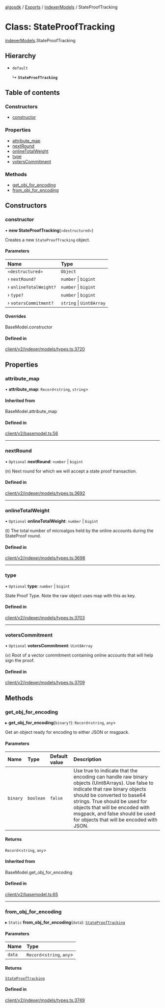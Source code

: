 [algosdk](../README.md) / [Exports](../modules.md) / [indexerModels](../modules/indexerModels.md) / StateProofTracking

# Class: StateProofTracking

[indexerModels](../modules/indexerModels.md).StateProofTracking

## Hierarchy

- `default`

  ↳ **`StateProofTracking`**

## Table of contents

### Constructors

- [constructor](indexerModels.StateProofTracking.md#constructor)

### Properties

- [attribute\_map](indexerModels.StateProofTracking.md#attribute_map)
- [nextRound](indexerModels.StateProofTracking.md#nextround)
- [onlineTotalWeight](indexerModels.StateProofTracking.md#onlinetotalweight)
- [type](indexerModels.StateProofTracking.md#type)
- [votersCommitment](indexerModels.StateProofTracking.md#voterscommitment)

### Methods

- [get\_obj\_for\_encoding](indexerModels.StateProofTracking.md#get_obj_for_encoding)
- [from\_obj\_for\_encoding](indexerModels.StateProofTracking.md#from_obj_for_encoding)

## Constructors

### constructor

• **new StateProofTracking**(`«destructured»`)

Creates a new `StateProofTracking` object.

#### Parameters

| Name | Type |
| :------ | :------ |
| `«destructured»` | `Object` |
| › `nextRound?` | `number` \| `bigint` |
| › `onlineTotalWeight?` | `number` \| `bigint` |
| › `type?` | `number` \| `bigint` |
| › `votersCommitment?` | `string` \| `Uint8Array` |

#### Overrides

BaseModel.constructor

#### Defined in

[client/v2/indexer/models/types.ts:3720](https://github.com/algorand/js-algorand-sdk/blob/13a5d73/src/client/v2/indexer/models/types.ts#L3720)

## Properties

### attribute\_map

• **attribute\_map**: `Record`<`string`, `string`\>

#### Inherited from

BaseModel.attribute\_map

#### Defined in

[client/v2/basemodel.ts:56](https://github.com/algorand/js-algorand-sdk/blob/13a5d73/src/client/v2/basemodel.ts#L56)

___

### nextRound

• `Optional` **nextRound**: `number` \| `bigint`

(n) Next round for which we will accept a state proof transaction.

#### Defined in

[client/v2/indexer/models/types.ts:3692](https://github.com/algorand/js-algorand-sdk/blob/13a5d73/src/client/v2/indexer/models/types.ts#L3692)

___

### onlineTotalWeight

• `Optional` **onlineTotalWeight**: `number` \| `bigint`

(t) The total number of microalgos held by the online accounts during the
StateProof round.

#### Defined in

[client/v2/indexer/models/types.ts:3698](https://github.com/algorand/js-algorand-sdk/blob/13a5d73/src/client/v2/indexer/models/types.ts#L3698)

___

### type

• `Optional` **type**: `number` \| `bigint`

State Proof Type. Note the raw object uses map with this as key.

#### Defined in

[client/v2/indexer/models/types.ts:3703](https://github.com/algorand/js-algorand-sdk/blob/13a5d73/src/client/v2/indexer/models/types.ts#L3703)

___

### votersCommitment

• `Optional` **votersCommitment**: `Uint8Array`

(v) Root of a vector commitment containing online accounts that will help sign
the proof.

#### Defined in

[client/v2/indexer/models/types.ts:3709](https://github.com/algorand/js-algorand-sdk/blob/13a5d73/src/client/v2/indexer/models/types.ts#L3709)

## Methods

### get\_obj\_for\_encoding

▸ **get_obj_for_encoding**(`binary?`): `Record`<`string`, `any`\>

Get an object ready for encoding to either JSON or msgpack.

#### Parameters

| Name | Type | Default value | Description |
| :------ | :------ | :------ | :------ |
| `binary` | `boolean` | `false` | Use true to indicate that the encoding can handle raw binary objects (Uint8Arrays). Use false to indicate that raw binary objects should be converted to base64 strings. True should be used for objects that will be encoded with msgpack, and false should be used for objects that will be encoded with JSON. |

#### Returns

`Record`<`string`, `any`\>

#### Inherited from

BaseModel.get\_obj\_for\_encoding

#### Defined in

[client/v2/basemodel.ts:65](https://github.com/algorand/js-algorand-sdk/blob/13a5d73/src/client/v2/basemodel.ts#L65)

___

### from\_obj\_for\_encoding

▸ `Static` **from_obj_for_encoding**(`data`): [`StateProofTracking`](indexerModels.StateProofTracking.md)

#### Parameters

| Name | Type |
| :------ | :------ |
| `data` | `Record`<`string`, `any`\> |

#### Returns

[`StateProofTracking`](indexerModels.StateProofTracking.md)

#### Defined in

[client/v2/indexer/models/types.ts:3749](https://github.com/algorand/js-algorand-sdk/blob/13a5d73/src/client/v2/indexer/models/types.ts#L3749)
